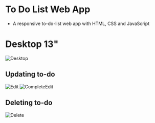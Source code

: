 # To Do List Web App
- A responsive to-do-list web app with HTML, CSS and JavaScript

# Desktop 13"
![Desktop](https://github.com/wish-eq/to-do-list-exercise/assets/97574512/d2cc33b8-bcbc-4203-9db2-00d6b9a0ce0b)

## Updating to-do
![Edit](https://github.com/wish-eq/to-do-list-exercise/assets/97574512/66db56a7-2ca6-4144-8d6b-fb1aec3c2afb)
![CompleteEdit](https://github.com/wish-eq/to-do-list-exercise/assets/97574512/ff883b9d-8592-4fed-bb45-d9f2ef36148b)

## Deleting to-do
![Delete](https://github.com/wish-eq/to-do-list-exercise/assets/97574512/8ac98107-36c5-4e0b-93fa-5ab66133d070)
